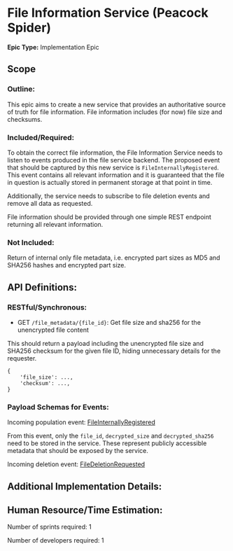 # File Information Service (Peacock Spider)
**Epic Type:** Implementation Epic

## Scope
### Outline:

This epic aims to create a new service that provides an authoritative source of truth for file information.
File information includes (for now) file size and checksums.

### Included/Required:
    
To obtain the correct file information, the File Information Service needs to listen to events produced in the file service backend. 
The proposed event that should be captured by this new service is `FileInternallyRegistered`.
This event contains all relevant information and it is guaranteed that the file in question is actually stored in permanent storage at that point in time.

Additionally, the service needs to subscribe to file deletion events and remove all data as requested.

File information should be provided through one simple REST endpoint returning all relevant information.

### Not Included:

Return of internal only file metadata, i.e. encrypted part sizes as MD5 and SHA256 hashes and encrypted part size.

## API Definitions:

### RESTful/Synchronous:

- GET `/file_metadata/{file_id}`: Get file size and sha256 for the unencrypted file content

This should return a payload including the unencrypted file size and SHA256 checksum for the given file ID,
hiding unnecessary details for the requester.
```
{
    'file_size': ...,
    'checksum': ...,
}
```

### Payload Schemas for Events:

Incoming population event: [FileInternallyRegistered](https://github.com/ghga-de/ghga-event-schemas/blob/faf00f361facc4195f2b9e9a0a69ec9645464bc3/src/ghga_event_schemas/pydantic_.py#L270-L273)

From this event, only the `file_id`, `decrypted_size` and `decrypted_sha256` need to be stored in the service.
These represent publicly accessible metadata that should be exposed by the service.

Incoming deletion event: [FileDeletionRequested](https://github.com/ghga-de/ghga-event-schemas/blob/faf00f361facc4195f2b9e9a0a69ec9645464bc3/src/ghga_event_schemas/pydantic_.py#L372-L381)

## Additional Implementation Details:

## Human Resource/Time Estimation:

Number of sprints required: 1

Number of developers required: 1
